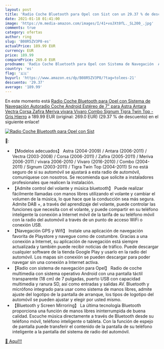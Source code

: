 ```yaml
---
layout: post
title: 'Radio Coche Bluetooth para Opel con Sist con un 29.37 % de descuento'
date: 2021-01-18 01:41:00
image: 'https://m.media-amazon.com/images/I/41+voJXt0fL._SL200_.jpg'
comments: true
category: ofertas
author: ring
slug: 'B08R5ZV3P8-es'
actualPrice: 189.99 EUR
currency: EUR
price: 189.99
comparePrice: 269.0 EUR
prodname: 'Radio Coche Bluetooth para Opel con Sistema de Navegación  Autoradio Coche Android Estéreo de 7" para Astra Antara Vectra Corsa Zafira Meriva vivara Vivaro Combo Signum Tigra Twin Top - Gris Hierro'
country: 'es'
flag: '🇪🇸'
buyurl: 'https://www.amazon.es/dp/B08R5ZV3P8/?tag=tolees-21'
descuento: '29.37'
average: '189.99'
---
```


En este momento está [Radio Coche Bluetooth para Opel con Sistema de Navegación  Autoradio Coche Android Estéreo de 7" para Astra Antara Vectra Corsa Zafira Meriva vivara Vivaro Combo Signum Tigra Twin Top - Gris Hierro](https://www.amazon.es/dp/B08R5ZV3P8/?tag=tolees-21) a 189.99 EUR (original: 269.0 EUR) (29.37 %  de descuento) en el siguiente enlace!

[![Radio Coche Bluetooth para Opel con Sist](https://m.media-amazon.com/images/I/41+voJXt0fL._SL200_.jpg)](https://www.amazon.es/dp/B08R5ZV3P8/?tag=tolees-21)

🔎:

- 【Modelos adecuados】 Astra (2004-2009) / Antara (2006-2011) / Vectra (2003-2008) / Corsa (2006-2011) / Zafira (2005-2011) / Meriva 2006-2011 / vivara 2006-2010 / Vivaro (2016-2010) / Combo (2004-2011) / Signum (2003-2011) / Tigra Twin Top (2004-2011) Si no está seguro de si su automóvil se ajustará a esta radio de automóvil, comuníquese con nosotros. Se recomienda que solicite a instaladores profesionales que realicen la instalación.
- 【Admite control del volante y música bluetooth】 Puede realizar fácilmente llamadas con manos libres utilizando el volante y cambiar el volumen de la música, lo que hace que la conducción sea más segura. Admite DAB +, a través del aprendizaje del volante, puede controlar las funciones que necesita con el volante, y puede compartir en su teléfono inteligente la conexión a Internet móvil de la tarifa de su teléfono móvil con la radio del automóvil a través de un punto de acceso WiFi o conexión USB.
- 【Navegación GPS y Wifi】 Instale una aplicación de navegación favorita de Playstore y navegue como de costumbre. Gracias a una conexión a Internet, su aplicación de navegación está siempre actualizada y también puede recibir noticias de tráfico. Puede descargar cualquier software de la tienda Google Play y usarlo en la radio del automóvil. Los mapas sin conexión se pueden descargar para poder navegar sin una conexión a Internet activa.
- 【Radio con sistema de navegación para Opel】 Radio de coche multimedia con sistema operativo Android con una pantalla táctil transparente (18 cm) de 7 pulgadas, puerto USB con capacidad multimedia y ranura SD, así como entradas y salidas AV. Bluetooth y micrófono integrado para usar como sistema de manos libres, admite ajuste del logotipo de la pantalla de arranque, los tipos de logotipo del automóvil se pueden ajustar y elegir por usted mismo.
- 【Bluetooth y Screen Mirroring】 La última tecnología Bluetooth proporciona una función de manos libres ininterrumpida de buena calidad. Escuche música directamente a través de Bluetooth desde su teléfono móvil, teléfono inteligente o tableta. Con la función de espejo de pantalla puede transferir el contenido de la pantalla de su teléfono inteligente a la pantalla del sistema de radio del automóvil.

[🛒 Aquí!!!](https://www.amazon.es/dp/B08R5ZV3P8/?tag=tolees-21)
